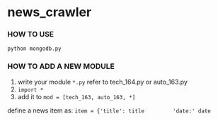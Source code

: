 # news_crawler

### HOW TO USE
`python mongodb.py`

### HOW TO ADD A NEW MODULE
1. write your module `*.py` refer to tech_164.py or auto_163.py
2. `import *`
3. add it to `mod = [tech_163, auto_163, *]`

define a news item as:
`item = {'title': title
         'date:' date`
